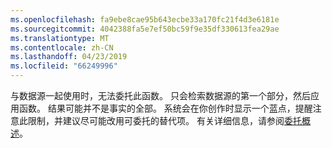 ```yaml
---
ms.openlocfilehash: fa9ebe8cae95b643ecbe33a170fc21f4d3e6181e
ms.sourcegitcommit: 4042388fa5e7ef50bc59f9e35df330613fea29ae
ms.translationtype: MT
ms.contentlocale: zh-CN
ms.lasthandoff: 04/23/2019
ms.locfileid: "66249996"
---
```


与数据源一起使用时，无法委托此函数。 只会检索数据源的第一个部分，然后应用函数。 结果可能并不是事实的全部。  系统会在你创作时显示一个蓝点，提醒注意此限制，并建议尽可能改用可委托的替代项。 有关详细信息，请参阅[委托概述](../maker/canvas-apps/delegation-overview.md)。

